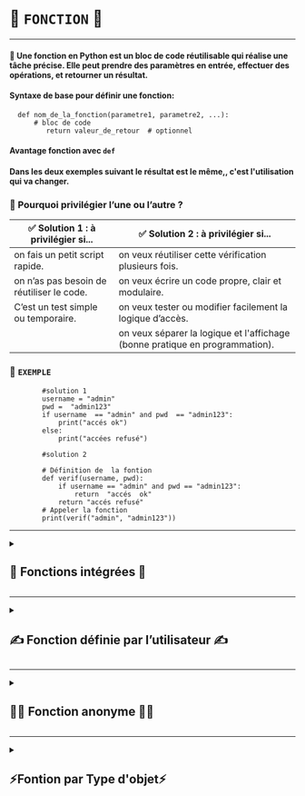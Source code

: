 # 🧩 `FONCTION` 🧩

---



#### 📝 Une fonction en Python est un bloc de code réutilisable qui réalise une tâche précise. Elle peut prendre des paramètres en entrée, effectuer des opérations, et retourner un résultat.

#### Syntaxe de base pour définir une fonction:
      def nom_de_la_fonction(parametre1, parametre2, ...):
          # bloc de code
             return valeur_de_retour  # optionnel

#### Avantage fonction avec `def`
#### Dans les deux exemples suivant le résultat est le même,,  c'est l'utilisation  qui va changer.

### 🎯 Pourquoi privilégier l’une ou l’autre ?

| ✅ Solution 1 : à privilégier si...                        | ✅ Solution 2 : à privilégier si...                                         |
|-----------------------------------------------------------|----------------------------------------------------------------------------|
| on fais un petit script rapide.                          | on veux réutiliser cette vérification plusieurs fois.                      |
| on n’as pas besoin de réutiliser le code.                | on veux écrire un code propre, clair et modulaire.                        |
| C’est un test simple ou temporaire.                      | on veux tester ou modifier facilement la logique d’accès.                |
|                                                           | on veux séparer la logique et l'affichage (bonne pratique en programmation). |

### 📝 `EXEMPLE`

            #solution 1  
            username = "admin"
            pwd =  "admin123"
            if username  == "admin" and pwd  == "admin123":
                print("accés ok")
            else:
                print("accées refusé")
            
            #solution 2    

            # Définition de  la fontion
            def verif(username, pwd):
                if username == "admin" and pwd == "admin123":
                    return  "accés  ok"
                return "accés refusé"
            # Appeler la fonction
            print(verif("admin", "admin123"))

---





<details>
<summary>
<h2>
 🧰 Fonctions intégrées  🧰
</h2>
</summary>



</details>

---

<details>
<summary>
<h2>
 ✍️ Fonction définie par l’utilisateur ✍️
</h2>
</summary>



</details>


---

<details>
<summary>
<h2>
 🕵️‍♂️ Fonction anonyme 🕵️‍♂️
</h2>
</summary>



</details>














---

<details>
<summary>
<h2>
 ⚡Fontion par Type  d'objet⚡
</h2>
</summary>

## Ce classement regroupe les fonctions Python selon le type d’objet (liste, chaîne, dictionnaire, etc.) sur lequel elles agissent principalement.              
---
---
* #  📑 `LISTE` 📑
#### `enumerate()` : prend une collection et la renvoie sous forme d'objet énuméré.
      x = ('apple', 'banana', 'cherry')
      y = enumerate(x)

      print(list(y))
      #[(0, 'apple'), (1, 'banana'), (2, 'cherry')]

---




#### ``
#### ``
#### ``
#### ``
#### ``
#### ``
#### ``
#### ``
#### ``
#### ``
#### ``
#### ``
#### ``
#### ``
#### ``
#### ``
#### ``
#### ``
#### ``
#### ``



---
---

* ## 🪢 `TUPLE` 🪢



#### `zip()` : est une fonction Python qui associe les éléments de plusieurs itérables entre eux par position, en créant un itérable de tuples.
      a = ("John", "Charles", "Mike")
      b = ("Jenny", "Christy", "Monica")
            x = zip(a, b)
      print(tuple(x))
      # (('John', 'Jenny'), ('Charles', 'Christy'), ('Mike', 'Monica'))


</details>





